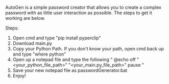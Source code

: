 AutoGen is a simple password creator that allows you to create a complex password with as little user interaction as possible. The steps to get it working are below.

Steps:
1. Open cmd and type "pip install pyperclip"
2. Download main.py
3. Copy your Python Path. If you don't know your path, open cmd back up and type "where python"
4. Open up a notepad file and type the following
"
@echo off
"<your_python_file_path>" "<your_main.py_file_path>"
pause
"
5. Save your new notepad file as passwordGenerator.bat
6. Enjoy!
